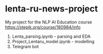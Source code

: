 # lenta-ru-news-project
My project for the NLP AI Education course
https://stepik.org/course/180984/info

1. Lenta_parsing.ipynb - parsing and EDA
2. Project_Lentaru_model.ipynb - modelling
3. Telegram bot
